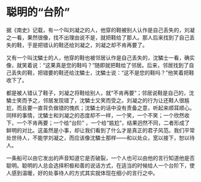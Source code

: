 # 聪明的“台阶”

据《南史》记载，有一个叫刘凝之的人，他穿的鞋被别人认作是自己丢失的，刘凝之一看，果然很像，找不出理由说不是，就把鞋给了那人。那人后来找到了自己丢失的鞋，于是把错认的鞋还给刘凝之，刘凝之却不肯再要了。 

又有一个叫沈驎士的人，他穿的鞋也被邻居认作是自己丢失的，沈驎士一看，确实像，就笑着说：“这果真是您的鞋吗？”随即就把鞋给了邻居。后来，邻居找到了自己丢失的鞋，把错要的鞋还给沈驎士，沈驎士说：“这不是您的鞋吗？”他笑着把鞋收下了。 

都是被人错认了鞋子，刘凝之将鞋给别人，就“不肯再要”；邻居说鞋是自己的，沈驎士笑而予之，邻居发现错了，沈驎士又笑而受之。刘凝之的行为让还鞋人很尴尬，而且要一直背负做错的愧疚；沈驎士的话中没有责备之意，听起来顺耳顺心。同样的事情，沈驎士和刘凝之的态度却不一样，一个笑，一个不笑；一个欣然收下，一个不肯再要；一个给“台阶” ，一个给“尴尬”，结果迥然不同，二者形成了鲜明的对比。这虽然是小事，却让我们看到了什么才是真正的君子风范。我们平常处世待人，不能学刘凝之，而应该像沈驎士那样——和以处众，宽以接下，恕以待人。 

一条船可以由它发出的声音知道它是否破裂，一个人也可以由他的言行知道他是否聪明。聪明的人总会选择积极和善的说话方式，在适当的时候给人一个台阶下，使人感到温暖，好的处事待人的方式其实就体现在细小的言行之中。